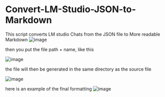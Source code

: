 # Convert-LM-Studio-JSON-to-Markdown
This script converts LM studio Chats from the JSON file to More readable Markdown 
![image](https://github.com/user-attachments/assets/0de36430-c1eb-4c11-8dcc-97207ff7a4a2)

then you put the file path + name, like this 

![image](https://github.com/user-attachments/assets/9a230bed-9e0d-4b06-97a7-2389ba9dfc46)

the file will then be generated in the same directory as the source file 

![image](https://github.com/user-attachments/assets/e2aa2803-abca-4687-bdfb-de4aff21627e)

here is an example of the final formatting
![image](https://github.com/user-attachments/assets/967e7040-d4e0-4927-9c2c-5b10e8731474)

